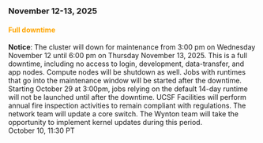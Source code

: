 ### November 12-13, 2025

#### <span style="color: orange;">Full downtime</span>

**Notice**: The cluster will down for maintenance from 3:00 pm on
Wednesday November 12 until 6:00 pm on Thursday November 13, 2025.
This is a full downtime, including no access to login, development,
data-transfer, and app nodes. Compute nodes will be shutdown as
well. Jobs with runtimes that go into the maintenance window will be
started after the downtime. Starting October 29 at 3:00pm, jobs
relying on the default 14-day runtime will not be launched until after
the downtime.  UCSF Facilities will perform annual fire inspection
activities to remain compliant with regulations. The network team will
update a core switch. The Wynton team will take the opportunity to
implement kernel updates during this period.
<br><span class="timestamp">October 10, 11:30 PT</span>

<!--
comment: Scheduled downtime
start: 2025-11-12T15:00:00
stop: 2025-11-13T18:00:00
length: 27 hours
severity: under-maintenance
affected: jobs, beegfs, compute, *
reason: scheduled
 -->

